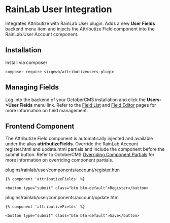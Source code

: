 # RainLab User Integration

Integrates Attributize with RainLab User plugin. Adds a new **User Fields** backend menu item and injects the Attributize Field component into the RainLab.User Account component.

## Installation
Install via composer
```
composer require sixgewb/attributizeusers-plugin
```

## Managing Fields
Log into the backend of your OctoberCMS installation and click the **Users->User Fields** menu link.  Refer to the [Field List](/attributize/usage/list) and [Field Editor](/attributize/usage/editor) pages for more information on field management.

## Frontend Component
The Attributize Field component is automatically injected and available under the alias **attributizeFields**.  Override the RainLab Account register.html and update.html partials and include the component before the submit button.  Refer to OctoberCMS <a href="https://docs.octobercms.com/3.x/cms/themes/components.html#overriding-component-partials" target="_blank">Overriding Component Partials</a> for more information on overriding component partials.

plugins/rainlab/user/components/account/register.htm
```twig
{% component 'attributizeFields' %}

<button type="submit" class="btn btn-default">Register</button>
```

plugins/rainlab/user/components/account/update.htm
```twig
{% component 'attributizeFields' %}

<button type="submit" class="btn btn-default">Save</button>
```


